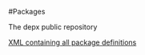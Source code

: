 #Packages

The depx public repository

[XML containing all package definitions](http://xquery.github.com/depx/packages/package.xml)
